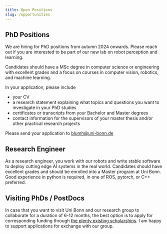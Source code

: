 ```yaml
---
title: Open Positions
slug: /opportunities
---
```


## PhD Positions

We are hiring for PhD positions from autumn 2024 onwards. Please reach out if you are interested to be part of our new lab on robot perception and learning.

Candidates should have a MSc degree in computer science or engineering with excellent grades and a focus on courses in computer vision, robotics, and machine learning.

In your application, please include

- your CV
- a research statement explaining what topics and questions you want to investigate in your PhD studies
- certificates or transcripts from your Bachelor and Master degrees
- contact information for the supervisors of your master thesis and/or other practical research projects

Please send your application to blumh@uni-bonn.de

## Research Engineer

As a research engineer, you work with our robots and write stable software to deploy cutting edge AI systems in the real world. Candidates should have excellent grades and should be enrolled into a Master program at Uni Bonn. Good experience in python is required, in one of ROS, pytorch, or C++ preferred.

## Visiting PhDs / PostDocs

In case that you want to visit Uni Bonn and our research group to collaborate for a duration of 6-12 months, the best option is to apply for corresponding funding through [the plenty existing scholarships](https://www2.daad.de/deutschland/stipendium/datenbank/en/21148-scholarship-database/). I am happy to support applications for exchange with our group.
